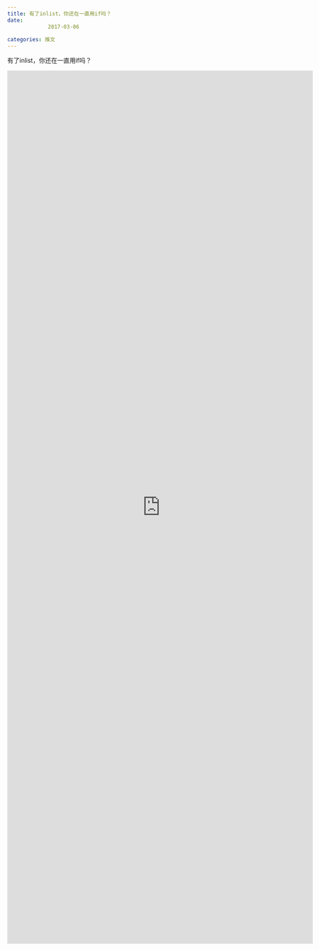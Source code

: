 ```yaml
---
title: 有了inlist，你还在一直用if吗？
date: 
             2017-03-06
            
categories: 推文
---
```

有了inlist，你还在一直用if吗？<!--more-->
<iframe src="http://202.114.234.173:8669/appbbs/Stata_Article/@有了inlist，你还在一直用if吗？.htm" width="700px" height="2000px" scrolling="auto" frameborder=0 ></iframe>